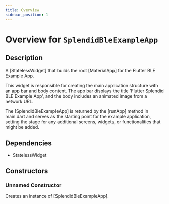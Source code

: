 ```yaml
---
title: Overview
sidebar_position: 1
---
```


# Overview for `SplendidBleExampleApp`

## Description

A [StatelessWidget] that builds the root [MaterialApp] for the Flutter BLE Example App.

 This widget is responsible for creating the main application structure with an app bar and body content. The app
 bar displays the title 'Flutter Splendid BLE Example App', and the body includes an animated image from a network
 URL.

 The [SplendidBleExampleApp] is returned by the [runApp] method in main.dart and serves as the starting point for
 the example application, setting the stage for any additional screens, widgets, or functionalities that might be
 added.

## Dependencies

- StatelessWidget

## Constructors

### Unnamed Constructor
Creates an instance of [SplendidBleExampleApp].

